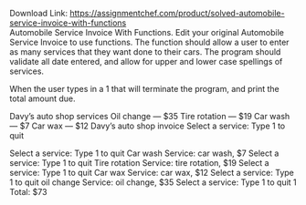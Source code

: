 Download Link: https://assignmentchef.com/product/solved-automobile-service-invoice-with-functions
<br>
Automobile Service Invoice With Functions. Edit your original Automobile Service Invoice to use functions. The function should allow a user to enter as many services that they want done to their cars. The program should validate all date entered, and allow for upper and lower case spellings of services.

When the user types in a 1 that will terminate the program, and print the total amount due.

Davy’s auto shop services Oil change — $35 Tire rotation — $19 Car wash — $7 Car wax — $12 Davy’s auto shop invoice Select a service: Type 1 to quit

Select a service: Type 1 to quit Car wash Service: car wash, $7 Select a service: Type 1 to quit Tire rotation Service: tire rotation, $19 Select a service: Type 1 to quit Car wax Service: car wax, $12 Select a service: Type 1 to quit oil change Service: oil change, $35 Select a service: Type 1 to quit 1 Total: $73